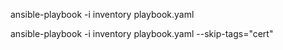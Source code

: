 ansible-playbook -i inventory playbook.yaml


ansible-playbook -i inventory playbook.yaml --skip-tags="cert"